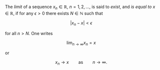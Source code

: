 The *limit* of a sequence $x_n \in \mathbb{R}$, $n=1, 2, \ldots$, is said to *exist*, and *is equal to* $x \in \mathbb{R}$, if for any $\epsilon > 0$ there exists $N \in \mathbb{N}$ such that 

$$
| x_n - x | < \epsilon
$$

for all $n > N$. One writes

$$
\lim_{n\to\infty} x_n = x
$$

or

$$
x_n \to x \qquad \text{as} \qquad n \to \infty.
$$
